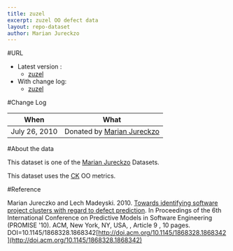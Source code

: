 ```yaml
---
title: zuzel
excerpt: zuzel OO defect data
layout: repo-dataset
author: Marian Jureckzo
---
```



#URL

  * Latest version :
    * [zuzel](https://terapromise.csc.ncsu.edu:8443/svn/repo/defect/ck/zuzel/zuzel.csv)
  * With change log:
    * [zuzel](https://terapromise.csc.ncsu.edu:8443/svn/repo/defect/ck/zuzel/)

#Change Log

When | What
---- | ----
July 26, 2010 | Donated by [Marian Jureckzo](/repo/people/data-donors/promise3.html)

#About the data

This dataset is one of the [Marian Jureckzo](/repo/people/data-donors/promise3.html) Datasets.

This dataset uses the [CK](/repo/defect/ck) OO metrics.

#Reference

Marian Jureczko and Lech Madeyski. 2010. [Towards identifying software project clusters with regard to defect prediction](http://dl.acm.org/citation.cfm?id=1868328.1868342&coll=DL&dl=GUIDE&CFID=96280125&CFTOKEN=47274353). In
Proceedings of the 6th International Conference on Predictive
Models in Software Engineering (PROMISE '10). ACM, New York,
NY, USA, , Article 9 , 10 pages. DOI=10.1145/1868328.1868342[http://doi.acm.org/10.1145/1868328.1868342](http://doi.acm.org/10.1145/1868328.1868342)
